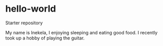 # hello-world
Starter repository

My name is Inekela, I enjoying sleeping and eating good food.
I recently took up a hobby of playing the guitar.
